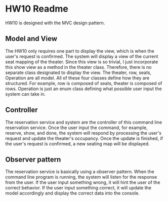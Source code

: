 # HW10 Readme

HW10 is designed with the MVC design pattern.

## Model and View

The HW10 only requires one part to display the view, which is when the user's request is confirmed.
The system will display a view of the current seat mapping of the theater. Since this view is so
trivial, I just incorporate this show view as a method in the theater class. Therefore, there is no
separate class designated to display the view. The theater, row, seats, Operation are all model. All
of these four classes define how they are structured. For example, row is composed of seats, theater
is composed of rows. Operation is just an enum class defining what possible user input the system
can take in.

## Controller

The reservation service and system are the controller of this command line reservation service. Once
the user input the command, for example, reserve, show, and done, the system will respond by
processing the user's request and update the theater's occupancy. Once the update is finished, if
the user's request is confirmed, a new seating map will be displayed.

## Observer pattern

The reservation service is basically using a observer pattern. When the command line program is
running, the system will listen for the response from the user. If the user input something wrong,
it will hint the user of the correct behavior. If the user input something correct, it will update
the model accordingly and display the correct data into the console.

